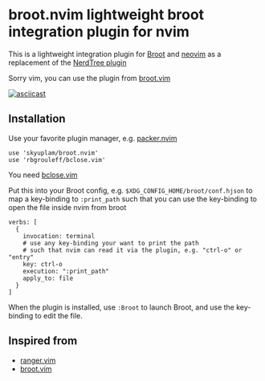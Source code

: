 # broot.nvim lightweight broot integration plugin for nvim

This is a lightweight integration plugin for [Broot](https://github.com/Canop/broot)
and [neovim](https://neovim.io/) as a replacement of the [NerdTree plugin](https://github.com/preservim/nerdtree)

Sorry vim, you can use the plugin from [broot.vim](https://gitlab.com/lstwn/broot.vim/-/tree/master)

[![asciicast](https://asciinema.org/a/402488.svg)](https://asciinema.org/a/402488)

## Installation

Use your favorite plugin manager, e.g. [packer.nvim](https://github.com/wbthomason/packer.nvim)

```
use 'skyuplam/broot.nvim'
use 'rbgrouleff/bclose.vim'
```

You need [bclose.vim](https://github.com/rbgrouleff/bclose.vim)

Put this into your Broot config, e.g. `$XDG_CONFIG_HOME/broot/conf.hjson` to map
a key-binding to `:print_path` such that you can use the key-binding to open the
file inside nvim from broot

```
verbs: [
  {
    invocation: terminal
    # use any key-binding your want to print the path
    # such that nvim can read it via the plugin, e.g. "ctrl-o" or "entry"
    key: ctrl-o
    execution: ":print_path"
    apply_to: file
  }
]
```

When the plugin is installed, use `:Broot` to launch Broot, and use the key-binding
to edit the file.

## Inspired from

- [ranger.vim](https://github.com/francoiscabrol/ranger.vim)
- [broot.vim](https://gitlab.com/lstwn/broot.vim/-/tree/master)
